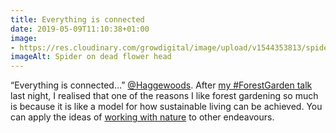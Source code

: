 ```yaml
---
title: Everything is connected
date: 2019-05-09T11:10:38+01:00
image: 
- https://res.cloudinary.com/growdigital/image/upload/v1544353813/spider-43162868510.jpg
imageAlt: Spider on dead flower head
---
```


“Everything is connected…” [@Haggewoods](https://mobile.twitter.com/Haggewoods). After [my #ForestGarden talk](https://www.forestgarden.wales/talks/ldgc/) last night, I realised that one of the reasons I like forest gardening so much is because it is like a model for how sustainable living can be achieved. You can apply the ideas of [working with nature](https://www.agroforestry.co.uk/product/creating-a-forest-garden-2/) to other endeavours.

